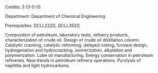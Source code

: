 Credits: 3 (3-0-0)

Department: Department of Chemical Engineering

Prerequisites: [[CLL222]], [[CLL352]]

Composition of petroleum, laboratory tests, refinery products, characterization of crude oil. Design of crude oil distillation column. Catalytic cracking, catalytic reforming, delayed coking, furnace design, hydrogenation and hydrocracking, isomerization, alkylation and polymerization. Lube oil manufacturing. Energy conservation in petroleum refineries. New trends in petroleum refinery operations. Pyrolysis of naphtha and light hydrocarbons.